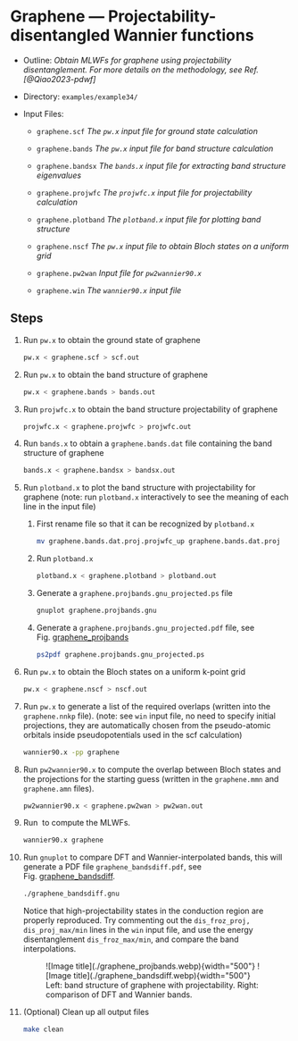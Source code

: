 # Graphene — Projectability-disentangled Wannier functions

- Outline: *Obtain MLWFs for graphene using projectability
    disentanglement. For more details on the methodology, see
    Ref.[@Qiao2023-pdwf]*

- Directory: `examples/example34/`

- Input Files:

    - `graphene.scf` *The `pw.x` input file for ground state calculation*

    - `graphene.bands` *The `pw.x` input file for band structure
        calculation*

    - `graphene.bandsx` *The `bands.x` input file for extracting band
        structure eigenvalues*

    - `graphene.projwfc` *The `projwfc.x` input file for
        projectability calculation*

    - `graphene.plotband` *The `plotband.x` input file for plotting
        band structure*

    - `graphene.nscf` *The `pw.x` input file to obtain Bloch states on a
        uniform grid*

    - `graphene.pw2wan` *Input file for `pw2wannier90.x`*

    - `graphene.win` *The `wannier90.x` input file*

## Steps

1. Run `pw.x` to obtain the ground state of graphene

    ```bash title="Terminal"
    pw.x < graphene.scf > scf.out
    ```

2. Run `pw.x` to obtain the band structure of graphene

    ```bash title="Terminal"
    pw.x < graphene.bands > bands.out
    ```

3. Run `projwfc.x` to obtain the band structure projectability of graphene

    ```bash title="Terminal"
    projwfc.x < graphene.projwfc > projwfc.out
    ```

4. Run `bands.x` to obtain a `graphene.bands.dat` file containing the
    band structure of graphene

    ```bash title="Terminal"
    bands.x < graphene.bandsx > bandsx.out
    ```

5. Run `plotband.x` to plot the band structure with projectability for
    graphene
    (note: run `plotband.x` interactively to see the meaning of each
    line in the input file)

    1. First rename file so that it can be recognized by `plotband.x`

        ```bash title="Terminal"
        mv graphene.bands.dat.proj.projwfc_up graphene.bands.dat.proj
        ```

    2. Run `plotband.x`

        ```bash title="Terminal"
        plotband.x < graphene.plotband > plotband.out
        ```

    3. Generate a `graphene.projbands.gnu_projected.ps` file

        ```bash title="Terminal"
        gnuplot graphene.projbands.gnu
        ```

    4. Generate a `graphene.projbands.gnu_projected.pdf` file, see
        Fig. [graphene_projbands](#fig:graphene_projbands)

        ```bash title="Terminal"
        ps2pdf graphene.projbands.gnu_projected.ps
        ```

6. Run `pw.x` to obtain the Bloch states on a uniform k-point grid

    ```bash title="Terminal"
    pw.x < graphene.nscf > nscf.out
    ```

7. Run `pw.x` to generate a list of the required overlaps (written into the
    `graphene.nnkp` file).
    (note: see `win` input file, no need to specify initial projections,
    they are automatically chosen from the pseudo-atomic orbitals inside
    pseudopotentials used in the scf calculation)

    ```bash title="Terminal"
    wannier90.x -pp graphene
    ```

8. Run `pw2wannier90.x` to compute the overlap between Bloch states and
    the projections for the starting guess (written in the
    `graphene.mmn` and `graphene.amn` files).

    ```bash title="Terminal"
    pw2wannier90.x < graphene.pw2wan > pw2wan.out
    ```

9. Run  to compute the MLWFs.

    ```bash title="Terminal"
    wannier90.x graphene
    ```

10. Run `gnuplot` to compare DFT and Wannier-interpolated bands, this
    will generate a PDF file `graphene_bandsdiff.pdf`, see
    Fig. [graphene_bandsdiff](#fig:graphene_bandsdiff).

    ```bash title="Terminal"
    ./graphene_bandsdiff.gnu
    ```

    Notice that high-projectability states in the conduction region are
    properly reproduced. Try commenting out the
    `dis_froz_proj, dis_proj_max/min` lines in the `win` input file, and
    use the energy disentanglement `dis_froz_max/min`, and compare the
    band interpolations.

    <figure markdown="span" id="fig:graphene_bandsdiff">
    ![Image title](./graphene_projbands.webp){width="500"}
    ![Image title](./graphene_bandsdiff.webp){width="500"}
    <figcaption markdown="span">
    Left: band structure of graphene with projectability.
    Right: comparison of DFT and Wannier bands.
    </figcaption>
    </figure>

11. (Optional) Clean up all output files

    ```bash title="Terminal"
    make clean
    ```
